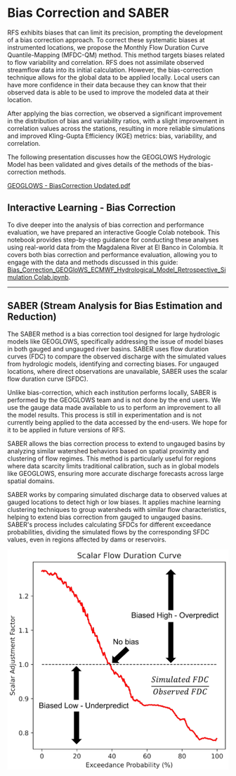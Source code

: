 # Bias Correction and SABER

RFS exhibits biases that can limit its precision, prompting the development of a bias correction approach. To correct these systematic biases at instrumented locations, we propose the Monthly Flow Duration Curve Quantile-Mapping (MFDC-QM) method. This method targets biases related to flow variability and correlation. RFS does not assimilate observed streamflow data into its initial calculation. However, the bias-correction technique allows for the global data to be applied locally. Local users can have more confidence in their data because they can know that their observed data is able to be used to improve the modeled data at their location.

After applying the bias correction, we observed a significant improvement in the distribution of bias and variability ratios, with a slight improvement in correlation values across the stations, resulting in more reliable simulations and improved Kling-Gupta Efficiency (KGE) metrics: bias, variability, and correlation.

The following presentation discusses how the GEOGLOWS Hydrologic Model has been validated and gives details of the methods of the bias-correction methods.

[GEOGLOWS - BiasCorrection Updated.pdf](https://drive.google.com/file/d/1voFzujDRYzeacfhB5lTUboIUu3fqIvQZ/view?usp=sharing)

## Interactive Learning - Bias Correction

To dive deeper into the analysis of bias correction and performance evaluation, we have prepared an interactive Google Colab notebook. This notebook provides step-by-step guidance for conducting these analyses using real-world data from the Magdalena River at El Banco in Colombia. It covers both bias correction and performance evaluation, allowing you to engage with the data and methods discussed in this guide: [Bias_Correction_GEOGloWS_ECMWF_Hydrological_Model_Retrospective_Simulation Colab.ipynb](https://colab.research.google.com/drive/1_TGLCuq8l0M30mpOjXQ6ip2ROgOtWwfy?usp=sharing).

---

## SABER (Stream Analysis for Bias Estimation and Reduction)

The SABER method is a bias correction tool designed for large hydrologic models like GEOGLOWS, specifically addressing the issue of model biases in both gauged and ungauged river basins. SABER uses flow duration curves (FDC) to compare the observed discharge with the simulated values from hydrologic models, identifying and correcting biases. For ungauged locations, where direct observations are unavailable, SABER uses the scalar flow duration curve (SFDC).

Unlike bias-correction, which each institution performs locally, SABER is performed by the GEOGLOWS team and is not done by the end users. We use the gauge data made available to us to perform an improvement to all the model results. This process is still in experimentation and is not currently being applied to the data accessed by the end-users. We hope for it to be applied in future versions of RFS.

SABER allows the bias correction process to extend to ungauged basins by analyzing similar watershed behaviors based on spatial proximity and clustering of flow regimes. This method is particularly useful for regions where data scarcity limits traditional calibration, such as in global models like GEOGLOWS, ensuring more accurate discharge forecasts across large spatial domains.

SABER works by comparing simulated discharge data to observed values at gauged locations to detect high or low biases. It applies machine learning clustering techniques to group watersheds with similar flow characteristics, helping to extend bias correction from gauged to ungauged basins. SABER's process includes calculating SFDCs for different exceedance probabilities, dividing the simulated flows by the corresponding SFDC values, even in regions affected by dams or reservoirs.

![saber](saber.png)
